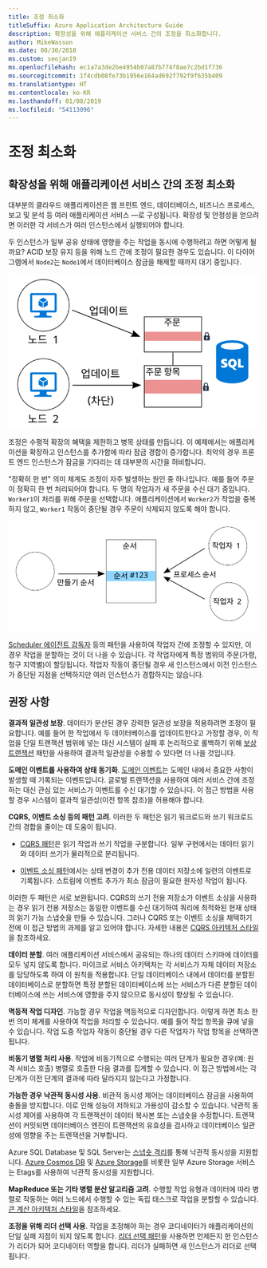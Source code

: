 ```yaml
---
title: 조정 최소화
titleSuffix: Azure Application Architecture Guide
description: 확장성을 위해 애플리케이션 서비스 간의 조정을 최소화합니다.
author: MikeWasson
ms.date: 08/30/2018
ms.custom: seojan19
ms.openlocfilehash: ec1a7a3de2be4954b07a87b774f8ae7c2bd1f736
ms.sourcegitcommit: 1f4cdb08fe73b1956e164ad692f792f9f635b409
ms.translationtype: HT
ms.contentlocale: ko-KR
ms.lasthandoff: 01/08/2019
ms.locfileid: "54113096"
---
```

# <a name="minimize-coordination"></a>조정 최소화

## <a name="minimize-coordination-between-application-services-to-achieve-scalability"></a>확장성을 위해 애플리케이션 서비스 간의 조정 최소화

대부분의 클라우드 애플리케이션은 웹 프런트 엔드, 데이터베이스, 비즈니스 프로세스, 보고 및 분석 등 여러 애플리케이션 서비스 &mdash;로 구성됩니다. 확장성 및 안정성을 얻으려면 이러한 각 서비스가 여러 인스턴스에서 실행되어야 합니다.

두 인스턴스가 일부 공유 상태에 영향을 주는 작업을 동시에 수행하려고 하면 어떻게 될까요? ACID 보장 유지 등을 위해 노드 간에 조정이 필요한 경우도 있습니다. 이 다이어그램에서 `Node2`는 `Node1`에서 데이터베이스 잠금을 해제할 때까지 대기 중입니다.

![데이터베이스 잠금 다이어그램](./images/database-lock.svg)

조정은 수평적 확장의 혜택을 제한하고 병목 상태를 만듭니다. 이 예제에서는 애플리케이션을 확장하고 인스턴스를 추가함에 따라 잠금 경합이 증가합니다. 최악의 경우 프론트 엔드 인스턴스가 잠금을 기다리는 데 대부분의 시간을 허비합니다.

"정확히 한 번" 의미 체계도 조정이 자주 발생하는 원인 중 하나입니다. 예를 들어 주문이 정확히 한 번 처리되어야 합니다. 두 명의 작업자가 새 주문을 수신 대기 중입니다. `Worker1`이 처리를 위해 주문을 선택합니다. 애플리케이션에서 `Worker2`가 작업을 중복하지 않고, `Worker1` 작동이 중단될 경우 주문이 삭제되지 않도록 해야 합니다.

![조정 다이어그램](./images/coordination.svg)

[Scheduler 에이전트 감독자][sas-pattern] 등의 패턴을 사용하여 작업자 간에 조정할 수 있지만, 이 경우 작업을 분할하는 것이 더 나을 수 있습니다. 각 작업자에게 특정 범위의 주문(가령, 청구 지역별)이 할당됩니다. 작업자 작동이 중단될 경우 새 인스턴스에서 이전 인스턴스가 중단된 지점을 선택하지만 여러 인스턴스가 경합하지는 않습니다.

## <a name="recommendations"></a>권장 사항

**결과적 일관성 보장**. 데이터가 분산된 경우 강력한 일관성 보장을 적용하려면 조정이 필요합니다. 예를 들어 한 작업에서 두 데이터베이스를 업데이트한다고 가정할 경우, 이 작업을 단일 트랜잭션 범위에 넣는 대신 시스템이 실패 후 논리적으로 롤백하기 위해 [보상 트랜잭션][compensating-transaction] 패턴을 사용하여 결과적 일관성을 수용할 수 있다면 더 나을 것입니다.

**도메인 이벤트를 사용하여 상태 동기화**. [도메인 이벤트][domain-event]는 도메인 내에서 중요한 사항이 발생할 때 기록되는 이벤트입니다. 글로벌 트랜잭션을 사용하여 여러 서비스 간에 조정하는 대신 관심 있는 서비스가 이벤트를 수신 대기할 수 있습니다. 이 접근 방법을 사용할 경우 시스템이 결과적 일관성(이전 항목 참조)을 허용해야 합니다.

**CQRS, 이벤트 소싱 등의 패턴 고려**. 이러한 두 패턴은 읽기 워크로드와 쓰기 워크로드 간의 경합을 줄이는 데 도움이 됩니다.

- [CQRS 패턴][cqrs-pattern]은 읽기 작업과 쓰기 작업을 구분합니다. 일부 구현에서는 데이터 읽기와 데이터 쓰기가 물리적으로 분리됩니다.

- [이벤트 소싱 패턴][event-sourcing]에서는 상태 변경이 추가 전용 데이터 저장소에 일련의 이벤트로 기록됩니다. 스트림에 이벤트 추가가 최소 잠금이 필요한 원자성 작업이 됩니다.

이러한 두 패턴은 서로 보완됩니다. CQRS의 쓰기 전용 저장소가 이벤트 소싱을 사용하는 경우 읽기 전용 저장소는 동일한 이벤트를 수신 대기하여 쿼리에 최적화된 현재 상태의 읽기 가능 스냅숏을 만들 수 있습니다. 그러나 CQRS 또는 이벤트 소싱을 채택하기 전에 이 접근 방법의 과제를 알고 있어야 합니다. 자세한 내용은 [CQRS 아키텍처 스타일][cqrs-style]을 참조하세요.

**데이터 분할**.  여러 애플리케이션 서비스에서 공유되는 하나의 데이터 스키마에 데이터를 모두 넣지 않도록 합니다. 마이크로 서비스 아키텍처는 각 서비스가 자체 데이터 저장소를 담당하도록 하여 이 원칙을 적용합니다. 단일 데이터베이스 내에서 데이터를 분할된 데이터베이스로 분할하면 특정 분할된 데이터베이스에 쓰는 서비스가 다른 분할된 데이터베이스에 쓰는 서비스에 영향을 주지 않으므로 동시성이 향상될 수 있습니다.

**멱등적 작업 디자인**. 가능할 경우 작업을 멱등적으로 디자인합니다. 이렇게 하면 최소 한 번 의미 체계를 사용하여 작업을 처리할 수 있습니다. 예를 들어 작업 항목을 큐에 넣을 수 있습니다. 작업 도중 작업자 작동이 중단될 경우 다른 작업자가 작업 항목을 선택하면 됩니다.

**비동기 병렬 처리 사용**. 작업에 비동기적으로 수행되는 여러 단계가 필요한 경우(예: 원격 서비스 호출) 병렬로 호출한 다음 결과를 집계할 수 있습니다. 이 접근 방법에서는 각 단계가 이전 단계의 결과에 따라 달라지지 않는다고 가정합니다.

**가능한 경우 낙관적 동시성 사용**. 비관적 동시성 제어는 데이터베이스 잠금을 사용하여 충돌을 방지합니다. 이로 인해 성능이 저하되고 가용성이 감소할 수 있습니다. 낙관적 동시성 제어를 사용하여 각 트랜잭션이 데이터 복사본 또는 스냅숏을 수정합니다. 트랜잭션이 커밋되면 데이터베이스 엔진이 트랜잭션의 유효성을 검사하고 데이터베이스 일관성에 영향을 주는 트랜잭션을 거부합니다.

Azure SQL Database 및 SQL Server는 [스냅숏 격리][sql-snapshot-isolation]를 통해 낙관적 동시성을 지원합니다. [Azure Cosmos DB][cosmosdb-faq] 및 [Azure Storage][storage-concurrency]를 비롯한 일부 Azure Storage 서비스는 Etags를 사용하여 낙관적 동시성을 지원합니다.

**MapReduce 또는 기타 병렬 분산 알고리즘 고려**. 수행할 작업 유형과 데이터에 따라 병렬로 작동하는 여러 노드에서 수행할 수 있는 독립 태스크로 작업을 분할할 수 있습니다. [큰 계산 아키텍처 스타일][big-compute]을 참조하세요.

**조정을 위해 리더 선택 사용**. 작업을 조정해야 하는 경우 코디네이터가 애플리케이션의 단일 실패 지점이 되지 않도록 합니다. [리더 선택 패턴][leader-election]을 사용하면 언제든지 한 인스턴스가 리더가 되어 코디네이터 역할을 합니다. 리더가 실패하면 새 인스턴스가 리더로 선택됩니다.

<!-- links -->

[big-compute]: ../architecture-styles/big-compute.md
[compensating-transaction]: ../../patterns/compensating-transaction.md
[cqrs-style]: ../architecture-styles/cqrs.md
[cqrs-pattern]: ../../patterns/cqrs.md
[cosmosdb-faq]: /azure/cosmos-db/faq
[domain-event]: https://martinfowler.com/eaaDev/DomainEvent.html
[event-sourcing]: ../../patterns/event-sourcing.md
[leader-election]: ../../patterns/leader-election.md
[sas-pattern]: ../../patterns/scheduler-agent-supervisor.md
[sql-snapshot-isolation]: /sql/t-sql/statements/set-transaction-isolation-level-transact-sql
[storage-concurrency]: https://azure.microsoft.com/blog/managing-concurrency-in-microsoft-azure-storage-2/